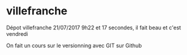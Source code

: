 # villefranche
Dépot villefranche 21/07/2017 9h22 et 17 secondes, il fait beau et c'est vendredi

On fait un cours sur le versionning avec GIT sur Github
